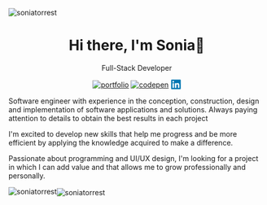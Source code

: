 <p align="left"> <img src="https://komarev.com/ghpvc/?username=soniatorrest&label=Profile%20views&color=0e75b6&style=flat-square" alt="soniatorrest" /> </p>
<h1 align="center">Hi there, I'm Sonia👋</h1>

<p align="center">Full-Stack Developer</p>
<p align="center"> 
<a href="https://soniatorres-dev.web.app" target="_blank"> <img align="center" src="https://github.com/soniatorrest/soniatorrest.github.io/blob/master/assets/img/logo.svg" alt="portfolio" width="20" height="20"/></a>
<a href="https://codepen.io/soniatorrest" target="_blank"><img align="center" src="https://cdn.worldvectorlogo.com/logos/codepen-icon.svg" alt="codepen" height="20" width="20" /></a>
<a href="https://linkedin.com/in/soniatorrest" target="_blank"><img align="center" src="https://raw.githubusercontent.com/devicons/devicon/master/icons/linkedin/linkedin-original.svg" alt="linkedin" height="20" width="20" /></a>
  </p>

Software engineer with experience in the conception, construction, design and implementation of software applications and solutions. Always paying attention to details to obtain the best results in each project

I'm excited to develop new skills that help me progress and be more efficient by applying the knowledge acquired to make a difference.

Passionate about programming and UI/UX design, I'm looking for a project in which I can add value and that allows me to grow professionally and personally.

<p><img align="left" src="https://github-readme-stats.vercel.app/api/top-langs?username=soniatorrest&show_icons=true&theme=dracula&locale=en&layout=compact" alt="soniatorrest" /></p>
<p><img align="center" src="https://github-readme-streak-stats.herokuapp.com/?user=soniatorrest&theme=dark" alt="soniatorrest" /></p>



<!--
<p>&nbsp;<img align="center" src="https://github-readme-stats.vercel.app/api?username=soniatorrest&show_icons=true&theme=dracula&locale=en" alt="soniatorrest" /></p>
-->

<!---
soniatorrest/soniatorrest is a ✨ special ✨ repository because its `README.md` (this file) appears on your GitHub profile.
You can click the Preview link to take a look at your changes.
--->
